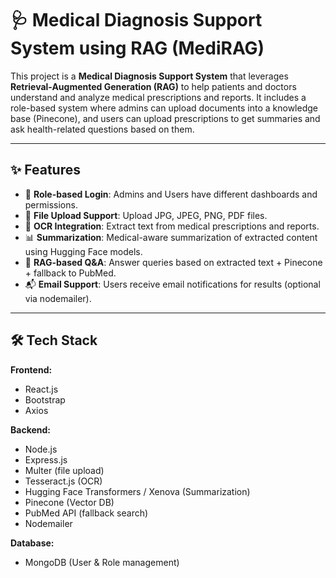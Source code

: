 # 🩺 Medical Diagnosis Support System using RAG (MediRAG)

This project is a **Medical Diagnosis Support System** that leverages **Retrieval-Augmented Generation (RAG)** to help patients and doctors understand and analyze medical prescriptions and reports. It includes a role-based system where admins can upload documents into a knowledge base (Pinecone), and users can upload prescriptions to get summaries and ask health-related questions based on them.

---

## ✨ Features

- 🔐 **Role-based Login**: Admins and Users have different dashboards and permissions.
- 📄 **File Upload Support**: Upload JPG, JPEG, PNG, PDF files.
- 🧠 **OCR Integration**: Extract text from medical prescriptions and reports.
- 📊 **Summarization**: Medical-aware summarization of extracted content using Hugging Face models.
- 🔎 **RAG-based Q&A**: Answer queries based on extracted text + Pinecone + fallback to PubMed.
- 📬 **Email Support**: Users receive email notifications for results (optional via nodemailer).

---

## 🛠️ Tech Stack

**Frontend:**
- React.js
- Bootstrap
- Axios

**Backend:**
- Node.js
- Express.js
- Multer (file upload)
- Tesseract.js (OCR)
- Hugging Face Transformers / Xenova (Summarization)
- Pinecone (Vector DB)
- PubMed API (fallback search)
- Nodemailer

**Database:**
- MongoDB (User & Role management)

